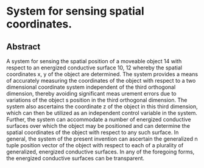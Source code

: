 # System for sensing spatial coordinates.

## Abstract
A system for sensing the spatial position of a moveable object 14 with respect to an energized conductive surface 10, 12 whereby the spatial coordinates x, y of the object are determined. The system provides a means of accurately measuring the coordinates of the object with respect to a two dimensional coordinate system independent of the third orthogonal dimension, thereby avoiding significant meas urement errors due to variations of the object s position in the third orthogonal dimension. The system also ascertains the coordinate z of the object in this third dimension, which can then be utilized as an independent control variable in the system. Further, the system can accommodate a number of energized conductive surfaces over which the object may be positioned and can determine the spatial coordinates of the object with respect to any such surface. In general, the system of the present invention can ascertain the generalized n tuple position vector of the object with respect to each of a plurality of generalized, energized conductive surfaces. In any of the foregoing forms, the energized conductive surfaces can be transparent.